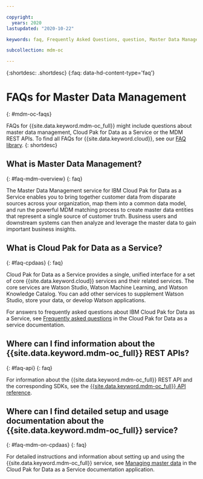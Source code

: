 ```yaml
---

copyright:
  years: 2020
lastupdated: "2020-10-22"

keywords: faq, Frequently Asked Questions, question, Master Data Management, MDM

subcollection: mdm-oc

---
```


<!-- keywords values above are place holders. Actual values should be pulled from the FAQ questions. -->

{:shortdesc: .shortdesc}
{:faq: data-hd-content-type='faq'}

<!-- You must add the faq content type in your attribute definitions AND to each FAQ H2. This will ensure that the FAQ entry is pulled into the FAQ library or chatbots. -->

# FAQs for Master Data Management
{: #mdm-oc-faqs}

FAQs for {{site.data.keyword.mdm-oc_full}} might include questions about master data management, Cloud Pak for Data as a Service or the MDM REST APIs. To find all FAQs for {{site.data.keyword.cloud}}, see our [FAQ library](/docs/faqs).
{: shortdesc}
<!-- where the first xxx is the long name of your service and the following xxx are pulled from your popular FAQs -->

## What is Master Data Management?
{: #faq-mdm-overview}
{: faq}

The Master Data Management service for IBM Cloud Pak for Data as a Service enables you to bring together customer data from disparate sources across your organization, map them into a common data model, and run the powerful MDM matching process to create master data entities that represent a single source of customer truth. Business users and downstream systems can then analyze and leverage the master data to gain important business insights.

## What is Cloud Pak for Data as a Service?
{: #faq-cpdaas}
{: faq}

Cloud Pak for Data as a Service provides a single, unified interface for a set of core {{site.data.keyword.cloud}} services and their related services. The core services are Watson Studio, Watson Machine Learning, and Watson Knowledge Catalog. You can add other services to supplement Watson Studio, store your data, or develop Watson applications.

For answers to frequently asked questions about IBM Cloud Pak for Data as a Service, see [Frequently asked questions](https://dataplatform.cloud.ibm.com/docs/content/wsj/getting-started/faq.html?audience=wdp&context=cpdaas) in the Cloud Pak for Data as a service documentation.

## Where can I find information about the {{site.data.keyword.mdm-oc_full}} REST APIs?
{: #faq-api}
{: faq}

For information about the {{site.data.keyword.mdm-oc_full}} REST API and the corresponding SDKs, see the [{{site.data.keyword.mdm-oc_full}} API reference](https://test.cloud.ibm.com/apidocs/mdm).


## Where can I find detailed setup and usage documentation about the {{site.data.keyword.mdm-oc_full}} service?
{: #faq-mdm-on-cpdaas}
{: faq}

For detailed instructions and information about setting up and using the {{site.data.keyword.mdm-oc_full}} service, see [Managing master data](https://dataplatform.cloud.ibm.com/docs/content/wsj/mdm/getting-started.html) in the Cloud Pak for Data as a Service documentation application.

